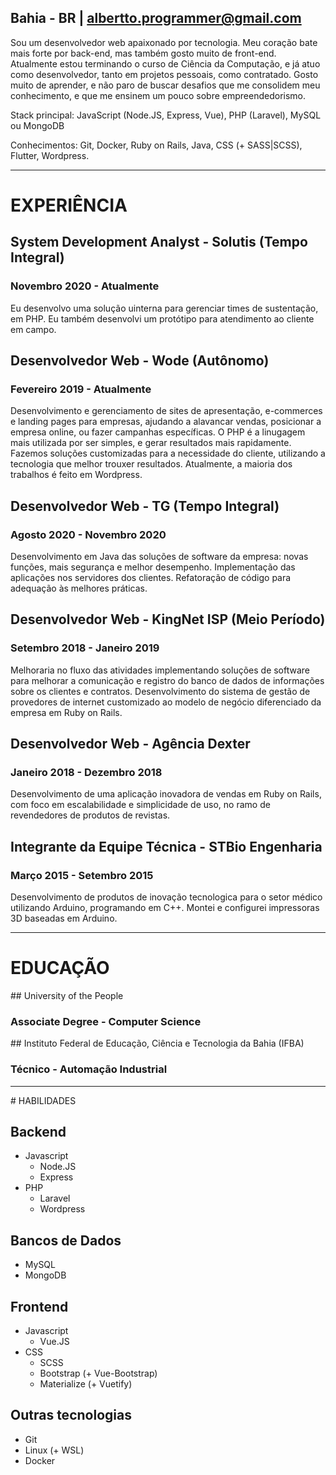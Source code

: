 
<full-page-center>

<typing-name />

## Bahia - BR | [albertto.programmer@gmail.com](mailto:albertto.programmer@gmail.com)

Sou um desenvolvedor web apaixonado por tecnologia. Meu coração bate mais forte por back-end, mas também gosto muito de front-end. Atualmente estou terminando o curso de Ciência da Computação, e já atuo como desenvolvedor, tanto em projetos pessoais, como contratado. Gosto muito de aprender, e não paro de buscar desafios que me consolidem meu conhecimento, e que me ensinem um pouco sobre empreendedorismo.

Stack principal: JavaScript (Node.JS, Express, Vue), PHP (Laravel), MySQL ou MongoDB

Conhecimentos: Git, Docker, Ruby on Rails, Java, CSS (+ SASS|SCSS), Flutter, Wordpress.


</full-page-center>

---

<full-page-center>

# EXPERIÊNCIA

<work-experience>

## System Development Analyst - Solutis (Tempo Integral)

### Novembro 2020 - Atualmente

Eu desenvolvo uma solução uinterna para gerenciar times de sustentação, em PHP. Eu também desenvolvi um protótipo para atendimento ao cliente em campo.

</work-experience>

<work-experience>

## Desenvolvedor Web - Wode (Autônomo)

### Fevereiro 2019 - Atualmente

Desenvolvimento e gerenciamento de sites de apresentação, e-commerces e landing pages para empresas, ajudando a alavancar vendas, posicionar a empresa online, ou fazer campanhas específicas.
O PHP é a linugagem mais utilizada por ser simples, e gerar resultados mais rapidamente. Fazemos soluções customizadas para a necessidade do cliente, utilizando a tecnologia que melhor trouxer resultados. Atualmente, a maioria dos trabalhos é feito em Wordpress.

</work-experience>

<work-experience>

## Desenvolvedor Web - TG (Tempo Integral)

### Agosto 2020 - Novembro 2020

Desenvolvimento em Java das soluções de software da empresa: novas funções, mais segurança e melhor desempenho.
Implementação das aplicações nos servidores dos clientes.
Refatoração de código para adequação às melhores práticas.

</work-experience>

<work-experience>

## Desenvolvedor Web - KingNet ISP (Meio Período)

### Setembro 2018 - Janeiro 2019

Melhoraria no fluxo das atividades implementando soluções de software para melhorar a comunicação e registro do banco de dados de informações sobre os clientes e contratos.
Desenvolvimento do sistema de gestão de provedores de internet customizado ao modelo de negócio diferenciado da empresa em Ruby on Rails.

</work-experience>

<work-experience>

## Desenvolvedor Web - Agência Dexter

### Janeiro 2018 - Dezembro 2018

Desenvolvimento de uma aplicação inovadora de vendas em Ruby on Rails, com foco em escalabilidade e simplicidade de uso, no ramo de revendedores de produtos de revistas.

</work-experience>

<work-experience>

## Integrante da Equipe Técnica - STBio Engenharia

### Março 2015 - Setembro 2015

Desenvolvimento de produtos de inovação tecnologica para o setor médico utilizando Arduino, programando em C++. Montei e configurei impressoras 3D baseadas em Arduino.

</work-experience>



</full-page-center>

---

<full-page-center>

# EDUCAÇÃO

<education-entry>
## University of the People

### Associate Degree - Computer Science

</education-entry>

<education-entry>
## Instituto Federal de Educação, Ciência e Tecnologia da Bahia (IFBA)

### Técnico - Automação Industrial

</education-entry>


</full-page-center>

---

<full-page-center>
# HABILIDADES

## Backend

- Javascript
  - Node.JS
  - Express
- PHP
  - Laravel
  - Wordpress

## Bancos de Dados

- MySQL
- MongoDB

## Frontend

- Javascript
  - Vue.JS
- CSS
  - SCSS
  - Bootstrap (+ Vue-Bootstrap)
  - Materialize (+ Vuetify)

## Outras tecnologias

- Git
- Linux (+ WSL)
- Docker

</full-page-center>